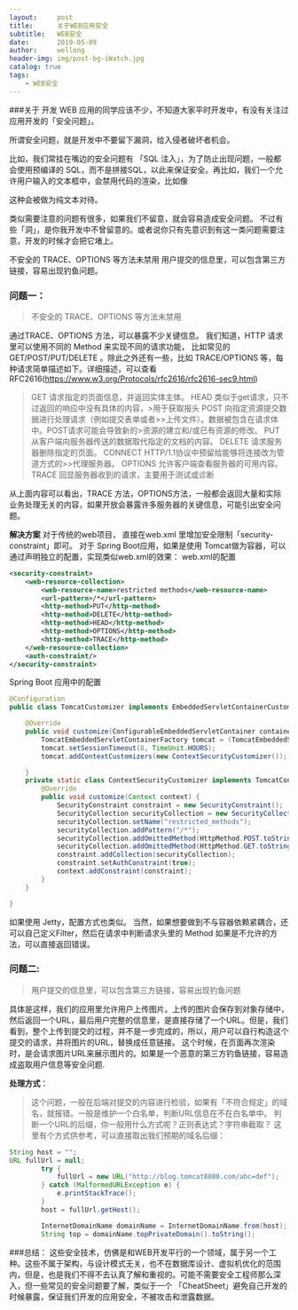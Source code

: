```yaml
---
layout:     post
title:      关于WEB应用安全
subtitle:   WEB安全
date:       2019-05-09
author:     wellong
header-img: img/post-bg-iWatch.jpg
catalog: true
tags:
    - WEB安全
---
```


###关于
开发 WEB 应用的同学应该不少，不知道大家平时开发中，有没有关注过应用开发的「安全问题」。

所谓安全问题，就是开发中不要留下漏洞，给入侵者破坏者机会。

比如，我们常挂在嘴边的安全问题有 「SQL 注入」，为了防止出现问题，一般都会使用预编译的 SQL，而不是拼接SQL，以此来保证安全。再比如，我们一个允许用户输入的文本框中，会禁用代码的渲染，比如像
<script>  alert("hello");</script>  这种会被做为纯文本对待。

类似需要注意的问题有很多，如果我们不留意，就会容易造成安全问题。
不过有些「洞」，是你我开发中不曾留意的。或者说你只有先意识到有这一类问题需要注意，开发的时候才会把它堵上。


不安全的 TRACE、OPTIONS 等方法未禁用
用户提交的信息里，可以包含第三方链接，容易出现钓鱼问题。

### 问题一：
> 不安全的 TRACE、OPTIONS 等方法未禁用

通过TRACE、OPTIONS 方法，可以暴露不少关键信息。
我们知道，HTTP 请求里可以使用不同的 Method 来实现不同的请求功能， 比如常见的 GET/POST/PUT/DELETE 。除此之外还有一些，比如 TRACE/OPTIONS 等，每种请求简单描述如下。详细描述，可以查看RFC2616(https://www.w3.org/Protocols/rfc2616/rfc2616-sec9.html)

>GET	请求指定的页面信息，并返回实体主体。
>HEAD	类似于get请求，只不过返回的响应中没有具体的内容，>用于获取报头
>POST	向指定资源提交数据进行处理请求（例如提交表单或者>>上传文件）。数据被包含在请求体中。POST请求可能会导致新的>资源的建立和/或已有资源的修改。
>PUT	从客户端向服务器传送的数据取代指定的文档的内容。
>DELETE	请求服务器删除指定的页面。
>CONNECT	HTTP/1.1协议中预留给能够将连接改为管道方式的>>代理服务器。
>OPTIONS	允许客户端查看服务器的可用内容。
>TRACE	回显服务器收到的请求，主要用于测试或诊断

从上面内容可以看出，TRACE 方法，OPTIONS方法，一般都会返回大量和实际业务处理无关的内容，如果开放会暴露许多服务器的关键信息，可能引出安全问题。

**解决方案**
对于传统的web项目， 直接在web.xml 里增加安全限制「security-constraint」即可。
对于 Spring Boot应用，如果是使用 Tomcat做为容器，可以通过声明独立的配置，实现类似web.xml的效果：
web.xml的配置
```xml
<security-constraint>
    <web-resource-collection>
        <web-resource-name>restricted methods</web-resource-name>
        <url-pattern>/*</url-pattern>
        <http-method>PUT</http-method>
        <http-method>DELETE</http-method>
        <http-method>HEAD</http-method>
        <http-method>OPTIONS</http-method>
        <http-method>TRACE</http-method>
    </web-resource-collection>
    <auth-constraint/>
</security-constraint>
```
Spring Boot 应用中的配置
```java
@Configuration
public class TomcatCustomizer implements EmbeddedServletContainerCustomizer {

    @Override
    public void customize(ConfigurableEmbeddedServletContainer container) {
        TomcatEmbeddedServletContainerFactory tomcat = (TomcatEmbeddedServletContainerFactory) container;
        tomcat.setSessionTimeout(8, TimeUnit.HOURS);
        tomcat.addContextCustomizers(new ContextSecurityCustomizer());

    }
    private static class ContextSecurityCustomizer implements TomcatContextCustomizer {
        @Override
        public void customize(Context context) {
            SecurityConstraint constraint = new SecurityConstraint();
            SecurityCollection securityCollection = new SecurityCollection();
            securityCollection.setName("restricted_methods");
            securityCollection.addPattern("/*");
            securityCollection.addOmittedMethod(HttpMethod.POST.toString());
            securityCollection.addOmittedMethod(HttpMethod.GET.toString());
            constraint.addCollection(securityCollection);
            constraint.setAuthConstraint(true);
            context.addConstraint(constraint);
        }
    }

}
```
如果使用 Jetty，配置方式也类似。
当然，如果想要做到不与容器依赖紧耦合，还可以自己定义Filter，然后在请求中判断请求头里的 Method  如果是不允许的方法，可以直接返回错误。

### 问题二:
>用户提交的信息里，可以包含第三方链接，容易出现钓鱼问题

具体是这样，我们的应用里允许用户上传图片。上传的图片会保存到对象存储中，然后返回一个URL，最后用户完整的信息里，是直接存储了一个URL。但是，我们看到，整个上传到提交的过程，并不是一步完成的，所以，用户可以自行构造这个提交的请求，并将图片的URL，替换成任意链接。
这个时候，在页面再次渲染时，是会请求图片URL来展示图片的。如果是一个恶意的第三方钓鱼链接，容易造成盗取用户信息等安全问题.

**处理方式**：
>这个问题，一般在后端对提交的内容进行检验，如果有「不符合规定」的域名，就报错。一般是维护一个白名单，判断URL信息在不在白名单中。
判断一个URL的后缀，你一般用什么方式呢？正则表达式？字符串截取？
这里有个方式供参考，可以直接取出我们预期的域名后缀：
```java
String host = "";
URL fullUrl = null;
        try {
            fullUrl = new URL("http://blog.tomcat8080.com/abc=def");
        } catch (MalformedURLException e) {
            e.printStackTrace();
        }
        host = fullUrl.getHost();

        InternetDomainName domainName = InternetDomainName.from(host);
        String top = domainName.topPrivateDomain().toString();
```
###总结：
这些安全技术，仿佛是和WEB开发平行的一个领域，属于另一个工种。这些不属于架构，与设计模式无关，也不在数据库设计、虚拟机优化的范围内，但是，也是我们不得不去认真了解和重视的。可能不需要安全工程师那么深入，但一些常见的安全问题要了解，类似于一个 「CheatSheet」避免自己开发的时候暴露，保证我们开发的应用安全，不被攻击和泄露数据。